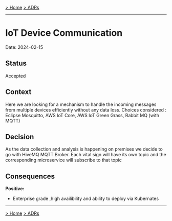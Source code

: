 [> Home](../README.md)    [> ADRs](README.md)

---

# IoT Device Communication

Date: 2024-02-15

## Status

Accepted

## Context

Here we are looking for a mechanism to handle the incoming messages from multiple devices efficiently without any data loss.
Choices considered : Eclipse Mosquitto, AWS IoT Core, AWS IoT Green Grass, Rabbit MQ (with MQTT) 

## Decision

As the data collection and analysis is happening on premises we decide to go with HiveMQ MQTT Broker.
Each vital sign will have its own topic and the corresponding microservice will subscribe to that topic

## Consequences

**Positive:**

- Enterprise grade ,high availibility and ability to deploy via Kubernates

---

[> Home](../README.md)    [> ADRs](README.md)
